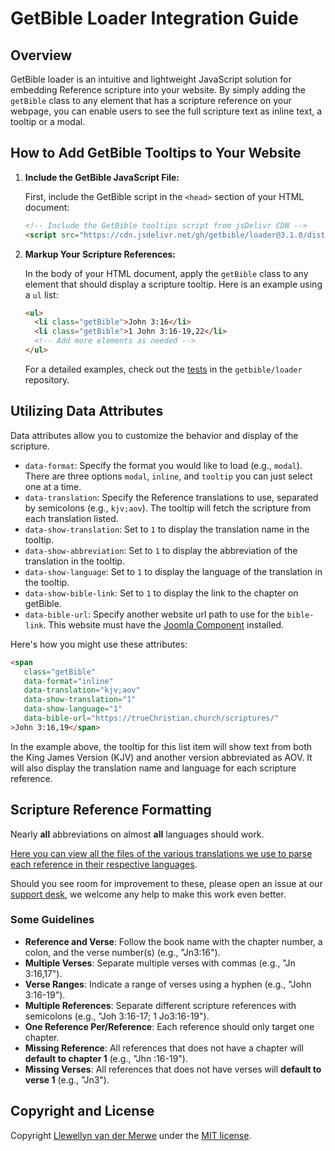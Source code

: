 # GetBible Loader Integration Guide

## Overview

GetBible loader is an intuitive and lightweight JavaScript solution for embedding Reference scripture into your website. By simply adding the `getBible` class to any element that has a scripture reference on your webpage, you can enable users to see the full scripture text as inline text, a tooltip or a modal.

## How to Add GetBible Tooltips to Your Website

1. **Include the GetBible JavaScript File:**

   First, include the GetBible script in the `<head>` section of your HTML document:

   ```html
   <!-- Include the GetBible tooltips script from jsDelivr CDN -->
   <script src="https://cdn.jsdelivr.net/gh/getbible/loader@3.1.0/dist/js/getBible.min.js"></script>
   ```

2. **Markup Your Scripture References:**

   In the body of your HTML document, apply the `getBible` class to any element that should display a scripture tooltip. Here is an example using a `ul` list:

   ```html
   <ul>
     <li class="getBible">John 3:16</li>
     <li class="getBible">1 John 3:16-19,22</li>
     <!-- Add more elements as needed -->
   </ul>
   ```

   For a detailed examples, check out the [tests](https://git.vdm.dev/getBible/loader/src/branch/master/tests/) in the `getbible/loader` repository.

## Utilizing Data Attributes

Data attributes allow you to customize the behavior and display of the scripture.

- `data-format`: Specify the format you would like to load (e.g., `modal`). There are three options `modal`, `inline`, and `tooltip` you can just select one at a time.
- `data-translation`: Specify the Reference translations to use, separated by semicolons (e.g., `kjv;aov`). The tooltip will fetch the scripture from each translation listed.
- `data-show-translation`: Set to `1` to display the translation name in the tooltip.
- `data-show-abbreviation`: Set to `1` to display the abbreviation of the translation in the tooltip.
- `data-show-language`: Set to `1` to display the language of the translation in the tooltip.
- `data-show-bible-link`: Set to `1` to display the link to the chapter on getBible.
- `data-bible-url`: Specify another website url path to use for the `bible-link`. This website must have the [Joomla Component](https://git.vdm.dev/getBible/joomla-component) installed.

Here's how you might use these attributes:

```html
<span
   class="getBible"
   data-format="inline"
   data-translation="kjv;aov"
   data-show-translation="1"
   data-show-language="1"
   data-bible-url="https://trueChristian.church/scriptures/"
>John 3:16,19</span>
```

In the example above, the tooltip for this list item will show text from both the King James Version (KJV) and another version abbreviated as AOV. It will also display the translation name and language for each scripture reference.

## Scripture Reference Formatting

Nearly **all** abbreviations on almost **all** languages should work.

[Here you can view all the files of the various translations we use to parse each reference in their respective languages](https://git.vdm.dev/getBible/librarian/src/branch/master/src/getbible/data).

Should you see room for improvement to these, please open an issue at our [support desk](https://git.vdm.dev/getBible/support/issues), we welcome any help to make this work even better.

### Some Guidelines

- **Reference and Verse**: Follow the book name with the chapter number, a colon, and the verse number(s) (e.g., "Jn3:16").
- **Multiple Verses**: Separate multiple verses with commas (e.g., "Jn 3:16,17").
- **Verse Ranges**: Indicate a range of verses using a hyphen (e.g., "John 3:16-19").
- **Multiple References**: Separate different scripture references with semicolons (e.g., "Joh 3:16-17; 1 Jo3:16-19").
- **One Reference Per/Reference**: Each reference should only target one chapter.
- **Missing Reference**: All references that does not have a chapter will **default to chapter 1** (e.g., "Jhn :16-19").
- **Missing Verses**: All references that does not have verses will **default to verse 1** (e.g., "Jn3").

## Copyright and License

Copyright [Llewellyn van der Merwe](https://getBible.net) under the [MIT license](LICENSE.md).
